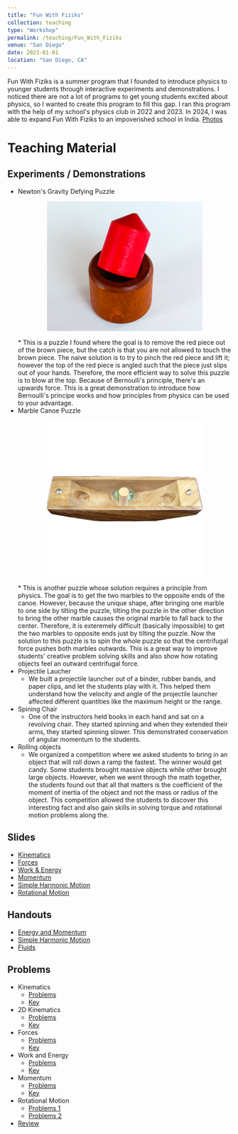 ```yaml
---
title: "Fun With Fiziks"
collection: teaching
type: "Workshop"
permalink: /teaching/Fun_With_Fiziks
venue: "San Diego"
date: 2023-01-01
location: "San Diego, CA"
---
```


Fun With Fiziks is a summer program that I founded to introduce physics to younger students through interactive experiments and demonstrations. I noticed there are not a lot of programs to get young students excited about physics, so I wanted to create this program to fill this gap. I ran this program with the help of my school's physics club in 2022 and 2023. In 2024, I was able to expand Fun With Fiziks to an impoverished school in India. [Photos](https://photos.app.goo.gl/5F2aewBoU65ziX9R6)

Teaching Material
======

Experiments / Demonstrations
------
* Newton's Gravity Defying Puzzle
    <p align="center">
    <img src='/images/Newton.png' style="max-width: 350px;">
    </p>
    * This is a puzzle I found where the goal is to remove the red piece out of the brown piece, but the catch is that you are not allowed to touch the brown piece. The naive solution is to try to pinch the red piece and lift it; however the top of the red piece is angled such that the piece just slips out of your hands. Therefore, the more efficient way to solve this puzzle is to blow at the top. Because of Bernoulli's principle, there's an upwards force. This is a great demonstration to introduce how Bernoulli's principe works and how principles from physics can be used to your advantage.
* Marble Canoe Puzzle
    <p align="center">
    <img src='/images/Canoe.jpg' style="max-width: 350px;">
    </p>
    * This is another puzzle whose solution requires a principle from physics. The goal is to get the two marbles to the opposite ends of the canoe. However, because the unique shape, after bringing one marble to one side by tilting the puzzle, tilting the puzzle in the other direction to bring the other marble causes the original marble to fall back to the center. Therefore, it is exteremely difficult (basically impossible) to get the two marbles to opposite ends just by tilting the puzzle. Now the solution to this puzzle is to spin the whole puzzle so that the centrifugal force pushes both marbles outwards. This is a great way to improve students' creative problem solving skills and also show how rotating objects feel an outward centrifugal force.
* Projectile Laucher
    * We built a projectile launcher out of a binder, rubber bands, and paper clips, and let the students play with it. This helped them understand how the velocity and angle of the projectile launcher affected different quantities like the maximum height or the range.
* Spining Chair
    * One of the instructors held books in each hand and sat on a revolving chair. They started spinning and when they extended their arms, they started spinning slower. This demonstrated conservation of angular momentum to the students.
* Rolling objects
    * We organized a competition where we asked students to bring in an object that will roll down a ramp the fastest. The winner would get candy. Some students brought massive objects while other brought large objects. However, when we went through the math together, the students found out that all that matters is the coefficient of the moment of inertia of the object and not the mass or radius of the object. This competition allowed the students to discover this interesting fact and also gain skills in solving torque and rotational motion problems along the.

Slides
------
* [Kinematics](http://nmadhu6002.github.io/files/Kinematics_Slides.pdf)
* [Forces](http://nmadhu6002.github.io/files/Forces_Slides.pdf)
* [Work & Energy](http://nmadhu6002.github.io/files/Work_and_Energy_Slides.pdf)
* [Momentum](http://nmadhu6002.github.io/files/Momentum_Slides.pdf)
* [Simple Harmonic Motion](http://nmadhu6002.github.io/files/Simple_Harmonic_Motion_Slides.pdf)
* [Rotational Motion](http://nmadhu6002.github.io/files/Rotation_Slides.pdf)

Handouts
------
* [Energy and Momentum](http://nmadhu6002.github.io/files/Energy_and_Momentum_Handout.pdf)
* [Simple Harmonic Motion](http://nmadhu6002.github.io/files/Simple_Harmonic_Motion_Handout.pdf)
* [Fluids](http://nmadhu6002.github.io/files/Fluids_Handout.pdf)

Problems
------
* Kinematics
    * [Problems](http://nmadhu6002.github.io/files/Kinematics_Problems.pdf)
    * [Key](http://nmadhu6002.github.io/files/Kinematics_Problems_Key.pdf)
* 2D Kinematics
    * [Problems](http://nmadhu6002.github.io/files/2D_Kinematics_Problems.pdf)
    * [Key](http://nmadhu6002.github.io/files/2D_Kinematics_Problems_Key.pdf)
* Forces
    * [Problems](http://nmadhu6002.github.io/files/Forces_Problems.pdf)
    * [Key](http://nmadhu6002.github.io/files/Forces_Problems_Key.pdf)
* Work and Energy
    * [Problems](http://nmadhu6002.github.io/files/Work_and_Energy_Problems.pdf)
    * [Key](http://nmadhu6002.github.io/files/Work_and_Energy_Problems_Key.pdf)
* Momentum
    * [Problems](http://nmadhu6002.github.io/files/Momentum_Problems.pdf)
    * [Key](http://nmadhu6002.github.io/files/Momentum_Problems_Key.pdf)
* Rotational Motion
    * [Problems 1](http://nmadhu6002.github.io/files/Rotation_problems.pdf)
    * [Problems 2](http://nmadhu6002.github.io/files/More_Rotation_Problems.pdf)
* [Review](http://nmadhu6002.github.io/files/Review_Problems.pdf)